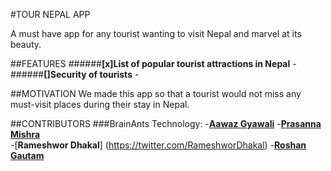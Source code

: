 #TOUR NEPAL APP 

A must have app for any tourist wanting to visit Nepal and marvel at its beauty.  



##FEATURES
######**[x]List of popular tourist attractions in Nepal** -
######**[]Security of tourists** - 

##MOTIVATION 
We made this app so that a tourist would not miss any must-visit places during their stay in Nepal.

##CONTRIBUTORS
###BrainAnts Technology:
 -[**Aawaz Gyawali**](https://twitter.com/AawazGyawali) 
 -[**Prasanna Mishra**](https://twitter.com/Prascq56)  
 -[**Rameshwor Dhakal**] (https://twitter.com/RameshworDhakal)
 -[**Roshan Gautam**](https://twitter.com/roshangautam0)

